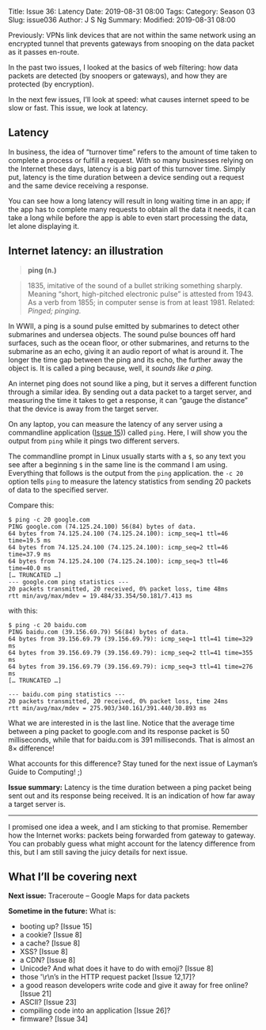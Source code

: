 Title: Issue 36: Latency
Date: 2019-08-31 08:00
Tags: 
Category: Season 03
Slug: issue036
Author: J S Ng
Summary: 
Modified: 2019-08-31 08:00

Previously: VPNs link devices that are not within the same network using an encrypted tunnel that prevents gateways from snooping on the data packet as it passes en-route.

In the past two issues, I looked at the basics of web filtering: how data packets are detected (by snoopers or gateways), and how they are protected (by encryption).

In the next few issues, I’ll look at speed: what causes internet speed to be slow or fast. This issue, we look at latency.

## Latency

In business, the idea of “turnover time” refers to the amount of time taken to complete a process or fulfill a request. With so many businesses relying on the Internet these days, latency is a big part of this turnover time. Simply put, latency is the time duration between a device sending out a request and the same device receiving a response.

You can see how a long latency will result in long waiting time in an app; if the app has to complete many requests to obtain all the data it needs, it can take a long while before the app is able to even start processing the data, let alone displaying it.

## Internet latency: an illustration

> **ping (n.)**

> 1835, imitative of the sound of a bullet striking something sharply. Meaning “short, high-pitched electronic pulse” is attested from 1943. As a verb from 1855; in computer sense is from at least 1981. Related: _Pinged; pinging._

In WWII, a ping is a sound pulse emitted by submarines to detect other submarines and undersea objects. The sound pulse bounces off hard surfaces, such as the ocean floor, or other submarines, and returns to the submarine as an echo, giving it an audio report of what is around it. The longer the time gap between the ping and its echo, the further away the object is. It is called a ping because, well, it _sounds like a ping_.

An internet ping does not sound like a ping, but it serves a different function through a similar idea. By sending out a data packet to a target server, and measuring the time it takes to get a response, it can “gauge the distance” that the device is away from the target server.

On any laptop, you can measure the latency of any server using a commandline application ([Issue 15]({filename}/season02/issue015/issue015.md))) called `ping`. Here, I will show you the output from `ping` while it pings two different servers.

The commandline prompt in Linux usually starts with a `$`, so any text you see after a beginning `$` in the same line is the command I am using. Everything that follows is the output from the `ping` application. the `-c 20` option tells `ping` to measure the latency statistics from sending 20 packets of data to the specified server.

Compare this:

```
$ ping -c 20 google.com
PING google.com (74.125.24.100) 56(84) bytes of data.
64 bytes from 74.125.24.100 (74.125.24.100): icmp_seq=1 ttl=46 time=19.5 ms
64 bytes from 74.125.24.100 (74.125.24.100): icmp_seq=2 ttl=46 time=37.9 ms
64 bytes from 74.125.24.100 (74.125.24.100): icmp_seq=3 ttl=46 time=40.0 ms
[… TRUNCATED …]
--- google.com ping statistics ---
20 packets transmitted, 20 received, 0% packet loss, time 48ms
rtt min/avg/max/mdev = 19.484/33.354/50.181/7.413 ms
```

with this:

```
$ ping -c 20 baidu.com
PING baidu.com (39.156.69.79) 56(84) bytes of data.
64 bytes from 39.156.69.79 (39.156.69.79): icmp_seq=1 ttl=41 time=329 ms
64 bytes from 39.156.69.79 (39.156.69.79): icmp_seq=2 ttl=41 time=355 ms
64 bytes from 39.156.69.79 (39.156.69.79): icmp_seq=3 ttl=41 time=276 ms
[… TRUNCATED …]

--- baidu.com ping statistics ---
20 packets transmitted, 20 received, 0% packet loss, time 24ms
rtt min/avg/max/mdev = 275.903/340.161/391.440/30.893 ms
```

What we are interested in is the last line. Notice that the average time between a ping packet to google.com and its response packet is 50 milliseconds, while that for baidu.com is 391 milliseconds. That is almost an 8× difference!

What accounts for this difference? Stay tuned for the next issue of Layman’s Guide to Computing! ;)

**Issue summary:** Latency is the time duration between a ping packet being sent out and its response being received. It is an indication of how far away a target server is.

-----

I promised one idea a week, and I am sticking to that promise. Remember how the Internet works: packets being forwarded from gateway to gateway. You can probably guess what might account for the latency difference from this, but I am still saving the juicy details for next issue.

## What I’ll be covering next

**Next issue:** Traceroute – Google Maps for data packets

**Sometime in the future:** What is:

- booting up? [Issue 15]
- a cookie? [Issue 8]
- a cache? [Issue 8]
- XSS? [Issue 8]
- a CDN? [Issue 8]
- Unicode? And what does it have to do with emoji? [Issue 8]
- those '\r\n’s in the HTTP request packet [Issue 12,17]?
- a good reason developers write code and give it away for free online? [Issue 21]
- ASCII? [Issue 23]
- compiling code into an application [Issue 26]?
- firmware? [Issue 34]

